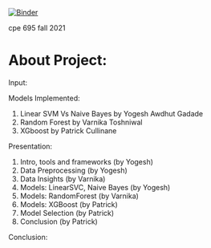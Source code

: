 [![Binder](https://mybinder.org/badge_logo.svg)](https://mybinder.org/v2/gh/cullinap/cpe695-project/HEAD)


cpe 695 fall 2021


# About Project:

Input:

Models Implemented:
1. Linear SVM Vs Naive Bayes by Yogesh Awdhut Gadade
2. Random Forest by Varnika Toshniwal
3. XGboost by Patrick Cullinane

Presentation:
1. Intro, tools and frameworks                 (by Yogesh)
2. Data Preprocessing                          (by Yogesh)
3. Data Insights			       (by Varnika)
4. Models: LinearSVC, Naive Bayes              (by Yogesh)
5. Models: RandomForest			       (by Varnika)
6. Models: XGBoost                             (by Patrick)
7. Model Selection 			       (by Patrick)
8. Conclusion                                  (by Patrick)



Conclusion:


